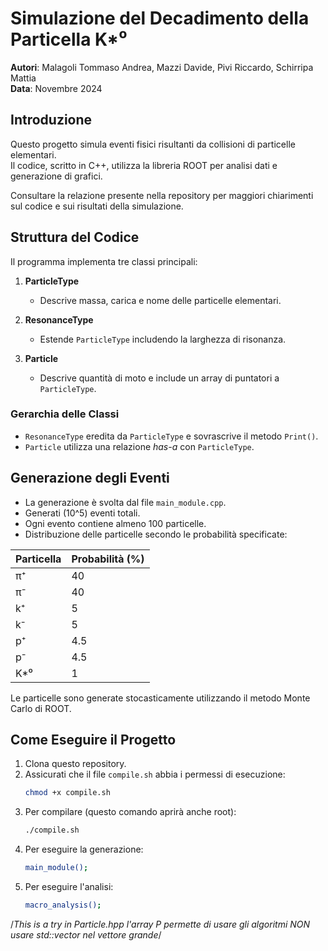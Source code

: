 # Simulazione del Decadimento della Particella K\*⁰

**Autori**: Malagoli Tommaso Andrea, Mazzi Davide, Pivi Riccardo, Schirripa Mattia  
**Data**: Novembre 2024  

## Introduzione

Questo progetto simula eventi fisici risultanti da collisioni di particelle elementari.  
Il codice, scritto in C++, utilizza la libreria ROOT per analisi dati e generazione di grafici.  

Consultare la relazione presente nella repository per maggiori chiarimenti sul codice e sui risultati della simulazione.

## Struttura del Codice

Il programma implementa tre classi principali:  

1. **ParticleType**  
   - Descrive massa, carica e nome delle particelle elementari.  

2. **ResonanceType**  
   - Estende `ParticleType` includendo la larghezza di risonanza.  

3. **Particle**  
   - Descrive quantità di moto e include un array di puntatori a `ParticleType`.  

### Gerarchia delle Classi

- `ResonanceType` eredita da `ParticleType` e sovrascrive il metodo `Print()`.  
- `Particle` utilizza una relazione *has-a* con `ParticleType`.  

## Generazione degli Eventi
- La generazione è svolta dal file `main_module.cpp`.
- Generati \(10^5\) eventi totali.  
- Ogni evento contiene almeno 100 particelle.  
- Distribuzione delle particelle secondo le probabilità specificate:  

| Particella | Probabilità (%) |
|------------|-----------------|
| π⁺         | 40             |
| π⁻         | 40             |
| k⁺         | 5              |
| k⁻         | 5              |
| p⁺         | 4.5            |
| p⁻         | 4.5            |
| K\*⁰       | 1              |

Le particelle sono generate stocasticamente utilizzando il metodo Monte Carlo di ROOT.

## Come Eseguire il Progetto

1. Clona questo repository.  
2. Assicurati che il file `compile.sh` abbia i permessi di esecuzione:
   ```bash
   chmod +x compile.sh
3. Per compilare (questo comando aprirà anche root):
   ```bash
   ./compile.sh
4. Per eseguire la generazione:
   ```bash
   main_module();
5. Per eseguire l'analisi:
   ```bash
   macro_analysis();


/*This is a try
in Particle.hpp l'array P permette di usare gli algoritmi
NON usare std::vector nel vettore grande*/
